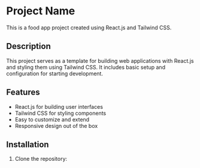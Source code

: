 # Project Name

This is a food app project created using React.js and Tailwind CSS.

## Description

This project serves as a template for building web applications with React.js and styling them using Tailwind CSS. It includes basic setup and configuration for starting development.

## Features

- React.js for building user interfaces
- Tailwind CSS for styling components
- Easy to customize and extend
- Responsive design out of the box

## Installation

1. Clone the repository:

   ```bash
  
